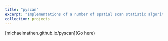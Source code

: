 ```yaml
---
title: "pyscan"
excerpt: "Implementations of a number of spatial scan statistic algorithms for different kinds of data sets. <br/><img src='/images/500x300.png'>"
collection: projects
---
```


[michaelmathen.github.io/pyscan](Go here)
